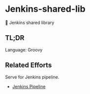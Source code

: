 # Jenkins-shared-lib

🤖 Jenkins shared library

## TL;DR

Language: Groovy

## Related Efforts

Serve for Jenkins pipeline.

- [Jenkins Pipeline](https://github.com/leryn1122/jenkins-pipeline)
